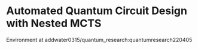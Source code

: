 # Automated Quantum Circuit Design with Nested MCTS
 Environment at addwater0315/quantum_research:quantumresearch220405	
